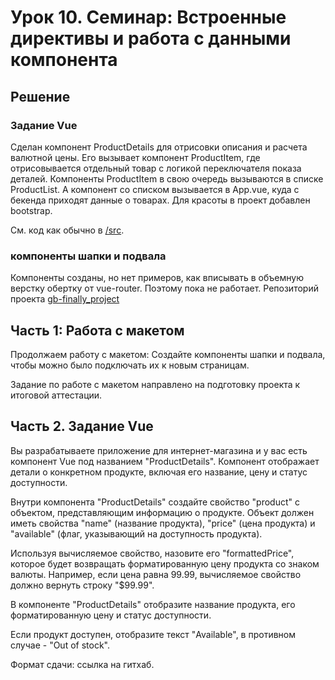 # Урок 10. Семинар: Встроенные директивы и работа с данными компонента

## Решение

### Задание Vue

Сделан компонент ProductDetails для отрисовки описания и расчета валютной цены.
Его вызывает компонент ProductItem, где отрисовывается отдельный товар с логикой переключателя показа деталей.
Компоненты ProductItem в свою очередь вызываются в списке ProductList.
А компонент со списком вызывается в App.vue, куда с бекенда приходят данные о товарах.
Для красоты в проект добавлен bootstrap.

См. код как обычно в [/src](./src/).

### компоненты шапки и подвала

Компоненты созданы, но нет примеров, как вписывать в объемную верстку обертку от vue-router.
Поэтому пока не работает.
Репозиторий проекта [gb-finally_project](https://github.com/lex0819/gb-finally_project/tree/main/website-vue2)

## Часть 1: Работа с макетом

Продолжаем работу с макетом:
Создайте компоненты шапки и подвала, чтобы можно было подключать их к новым страницам.

Задание по работе с макетом направлено на подготовку проекта к итоговой аттестации.

## Часть 2. Задание Vue

Вы разрабатываете приложение для интернет-магазина и у вас есть компонент Vue под названием "ProductDetails". Компонент отображает детали о конкретном продукте, включая его название, цену и статус доступности.

Внутри компонента "ProductDetails" создайте свойство "product" с объектом, представляющим информацию о продукте. Объект должен иметь свойства "name" (название продукта), "price" (цена продукта) и "available" (флаг, указывающий на доступность продукта).

Используя вычисляемое свойство, назовите его "formattedPrice", которое будет возвращать форматированную цену продукта со знаком валюты. Например, если цена равна 99.99, вычисляемое свойство должно вернуть строку "$99.99".

В компоненте "ProductDetails" отобразите название продукта, его форматированную цену и статус доступности.

Если продукт доступен, отобразите текст "Available", в противном случае - "Out of stock".

Формат сдачи: ссылка на гитхаб.
